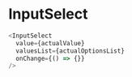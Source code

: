 # InputSelect

```js static
<InputSelect
  value={actualValue}
  valuesList={actualOptionsList}
  onChange={() => {}}
/>
```
